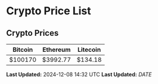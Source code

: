 # Crypto Price List

## Crypto Prices
| Bitcoin | Ethereum | Litecoin |
| ------- | -------- | -------- |
| $100170 | $3992.77 | $134.18 |
**Last Updated:** 2024-12-08 14:32 UTC
**Last Updated:** $DATE$

